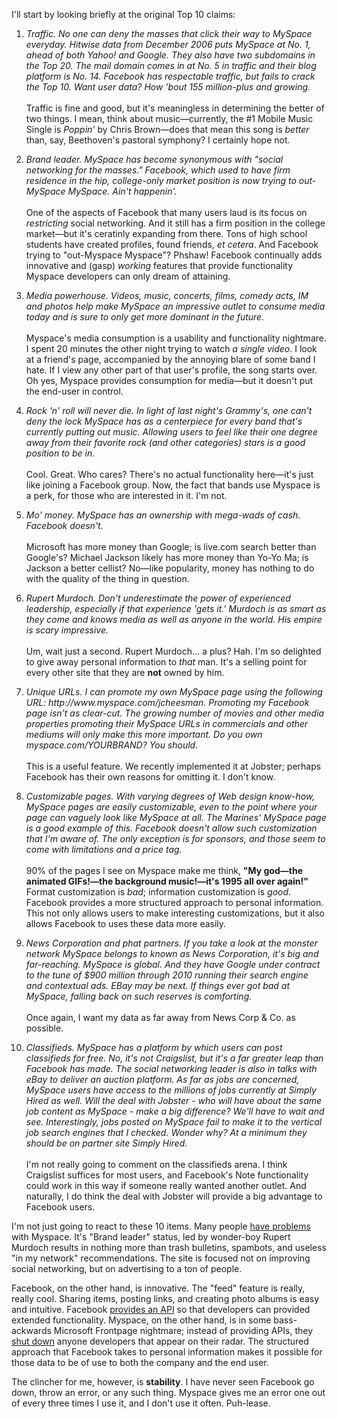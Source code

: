 I'll start by looking briefly at the original Top 10 claims:

<ol>
<li style="margin-bottom:1em;"><em>Traffic. No one can deny the masses that click their way to MySpace everyday. Hitwise data from December 2006 puts MySpace at No. 1, ahead of both Yahoo! and Google. They also have two subdomains in the Top 20. The mail domain comes in at No. 5 in traffic and their blog platform is No. 14. Facebook has respectable traffic, but fails to crack the Top 10. Want user data? How 'bout 155 million-plus and growing.</em><br />&nbsp;<br />Traffic is fine and good, but it's meaningless in determining the better of two things.  I mean, think about music&mdash;currently, the #1 Mobile Music Single is <em>Poppin'</em> by Chris Brown&mdash;does that mean this song is <em>better</em> than, say, Beethoven's pastoral symphony?  I certainly hope not.</li>
<li style="margin-bottom:1em;"><em>Brand leader. MySpace has become synonymous with "social networking for the masses." Facebook, which used to have firm residence in the hip, college-only market position is now trying to out-MySpace MySpace. Ain't happenin'.</em><br />&nbsp;<br />One of the aspects of Facebook that many users laud is its focus on <em>restricting</em> social networking.  And it still has a firm position in the college market&mdash;but it's ceratinly expanding from there.  Tons of high school students have created profiles, found friends, <em>et cetera</em>.  And Facebook trying to "out-Myspace Myspace"?  Phshaw!  Facebook continually adds innovative and (gasp) <em>working</em> features that provide functionality Myspace developers can only dream of attaining.</li>
<li style="margin-bottom:1em;"><em>Media powerhouse. Videos, music, concerts, films, comedy acts, IM and photos help make MySpace an impressive outlet to consume media today and is sure to only get more dominant in the future.</em><br />&nbsp;<br />Myspace's media consumption is a usability and functionality nightmare.  I spent 20 minutes the other night trying to watch <em>a single video</em>.  I look at a friend's page, accompanied by the annoying blare of some band I hate.  If I view any other part of that user's profile, the song starts over.  Oh yes, Myspace provides consumption for media&mdash;but it doesn't put the end-user in control.</li>
<li style="margin-bottom:1em;"><em>Rock 'n' roll will never die. In
light of last night's Grammy's, one can't deny the lock MySpace has as a centerpiece for every band that's currently putting out music. Allowing users to feel like their one degree away from their favorite rock (and other categories) stars is a good position to be in.</em><br />&nbsp;<br />Cool.  Great.  Who cares?  There's no actual functionality here&mdash;it's just like joining a Facebook group.  Now, the fact that bands use Myspace is a perk, for those who are interested in it.  I'm not.</li>
<li style="margin-bottom:1em;"><em>Mo' money. MySpace has an ownership with mega-wads of cash. Facebook doesn't.</em><br />&nbsp;<br />Microsoft has more money than Google; is live.com search better than Google's?  Michael Jackson likely has more money than Yo-Yo Ma; is Jackson a better cellist?  No&mdash;like popularity, money has nothing to do with the quality of the thing in question.</li>
<li style="margin-bottom:1em;"><em>Rupert Murdoch. Don't underestimate the power of experienced leadership, especially if that experience 'gets it.' Murdoch is as smart as they come and knows media as well as anyone in the world. His empire is scary impressive.</em><br />&nbsp;<br />Um, wait just a second.  Rupert Murdoch... a plus?  Hah.  I'm so delighted to give away personal information to <em>that</em> man.  It's a selling point for every other site that they are <b>not</b> owned by him.</li>
<li style="margin-bottom:1em;"><em>Unique URLs. I can promote my own MySpace page using the following URL: http://www.myspace.com/jcheesman. Promoting my Facebook page isn't as clear-cut. The growing number of movies and other media properties promoting their MySpace URLs in commercials and other mediums will only make this more important. Do you own myspace.com/YOURBRAND? You should.</em><br />&nbsp;<br />This is a useful feature.  We recently implemented it at Jobster; perhaps Facebook has their own reasons for omitting it.  I don't know.</li>
<li style="margin-bottom:1em;"><em>Customizable pages. With varying degrees of Web design know-how, MySpace pages are easily customizable, even to the point where your page can vaguely look like MySpace at all. The Marines' MySpace page is a good example of this. Facebook doesn't allow such customization that I'm aware of. The only exception is for sponsors, and those seem to come with limitations and a price tag.</em><br />&nbsp;<br />90% of the pages I see on Myspace make me think, <b>"My god&mdash;the animated GIFs!&mdash;the background music!&mdash;it's 1995 all over again!"</b>  Format customization is <em>bad</em>; information customization is <em>good</em>.  Facebook provides a more structured approach to personal information.  This not only allows users to make interesting customizations, but it also allows Facebook to uses these data more easily.</li>
<li style="margin-bottom:1em;"><em>News Corporation and phat partners. If you take a look at the monster network MySpace belongs to known as News Corporation, it's big and far-reaching. MySpace is global. And they have Google under contract to the tune of $900 million through 2010 running their search engine and contextual ads. EBay may be next. If things ever got bad at MySpace, falling back on such reserves is comforting.</em><br />&nbsp;<br />Once again, I want my data as far away from News Corp &amp; Co. as possible.</li>
<li style="margin-bottom:1em;"><em>Classifieds. MySpace has a platform by which users can post classifieds for free. No, it's not Craigslist, but it's a far greater leap than Facebook has made. The social networking leader is also in talks with eBay to deliver an auction platform. As far as jobs are concerned, MySpace users have access to the millions of jobs currently at Simply Hired as well. Will the deal with Jobster - who will have about the same job content as MySpace - make a big difference? We'll have to wait and see. Interestingly, jobs posted on MySpace fail to make it to the vertical job search engines that I checked. Wonder why? At a minimum they should be on partner site Simply Hired.</em><br />&nbsp;<br />I'm not really going to comment on the classifieds arena.  I think Craigslist suffices for most users, and Facebook's Note functionality could work in this way if someone really wanted another outlet.  And naturally, I do think the deal with Jobster will provide a big advantage to Facebook users.</li>
</ol>

I'm not just going to react to these 10 items. Many people <a href="http://www.nevercontent.com/2006/07/whats-wrong-with-myspace.html">have problems</a> with Myspace.  It's "Brand leader" status, led by wonder-boy Rupert Murdoch results in nothing more than trash bulletins, spambots, and useless "in my network" recommendations.  The site is focused not on improving social networking, but on advertising to a ton of people.

Facebook, on the other hand, is innovative.  The "feed" feature is really, really cool.  Sharing items, posting links, and creating photo albums is easy and intuitive.  Facebook <a href="http://developers.facebook.com/">provides an API</a> so that developers can provided extended functionality.  Myspace, on the other hand, is in some bass-ackwards Microsoft Frontpage nightmare; instead of providing APIs, they <a href="http://www.techcrunch.com/2006/06/15/myspace-nukes-singlestatus/">shut down</a> anyone developers that appear on their radar.  The structured approach that Facebook takes to personal information makes it possible for those data to be of use to both the company and the end user.

The clincher for me, however, is <b>stability</b>.  I have never seen Facebook go down, throw an error, or any such thing.  Myspace gives me an error one out of every three times I use it, and I don't use it often.  Puh-lease.
